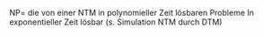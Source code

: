 $\mathrm{NP} =$ die von einer NTM in polynomieller Zeit lösbaren Probleme In exponentieller Zeit lösbar (s. Simulation NTM durch DTM)